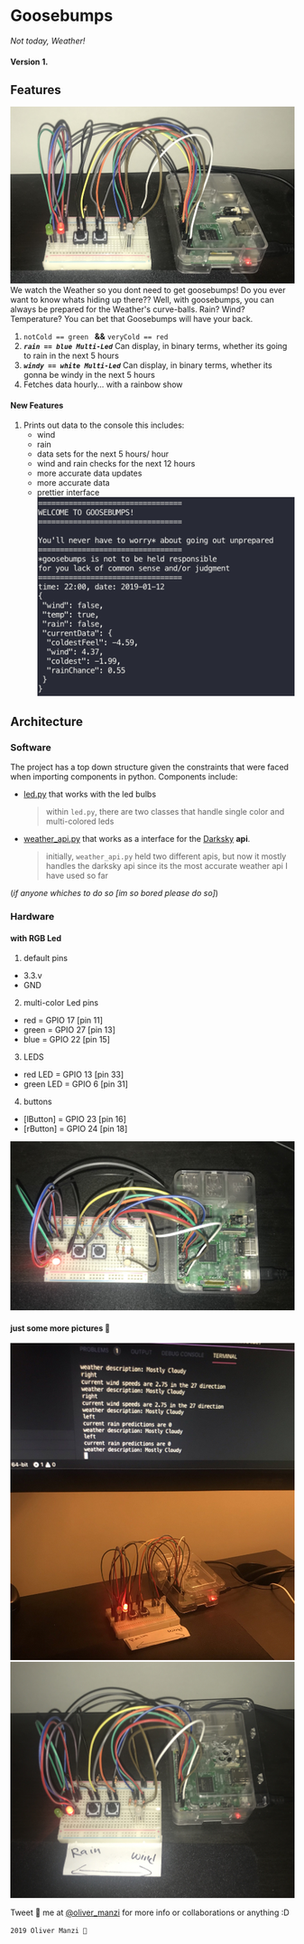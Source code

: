 # Goosebumps
_Not today, Weather!_
#### Version 1.
## Features
![alt text](./docs/main.jpg)
We watch the Weather so you dont need to get goosebumps!
Do you ever want to know whats hiding up there?? Well, with goosebumps, you can always be prepared for the Weather's curve-balls.
Rain? Wind? Temperature? You can bet that Goosebumps will have your back.

1. ```notCold == green ``` __&&__ ```veryCold == red``` 
2. ___```rain == blue Multi-Led```___ Can display, in binary terms, whether its going to rain in the next 5 hours 
3. ___```windy == white Multi-Led```___ Can display, in binary terms, whether its gonna be windy in the next 5 hours 
4. Fetches data hourly... with a rainbow show 

#### New Features
1. Prints out data to the console
    this includes:
    - wind
    - rain 
    - data sets for the next 5 hours/ hour
    - wind and rain checks for the next 12 hours
    - more accurate data updates
    - more accurate data 
    - prettier interface
![alt text](./docs/goosebump-interface.png)


## Architecture
### Software
The project has a top down structure given the constraints that were faced when importing components in python.
Components include:
- [led.py](./src/components/led.py) that works with the led bulbs
    >within ```led.py```, there are two classes that handle single color and multi-colored leds
- [weather_api.py](./src/components/weather_api.py) that works as a interface for the [Darksky](https://darksky.net/poweredby/) __api__.
    >initially, ```weather_api.py``` held two different apis, but now it mostly handles the darksky api since its the most accurate weather api I have used so far

(_if anyone whiches to do so [im so bored please do so]_)

### Hardware
#### with RGB Led
1. default pins
- 3.3.v
- GND

2. multi-color Led pins
- red = GPIO 17 [pin 11]
- green = GPIO 27 [pin 13]
- blue = GPIO 22 [pin 15]

3. LEDS
- red LED = GPIO 13 [pin 33]
- green LED = GPIO 6 [pin 31]

4. buttons
- [lButton] = GPIO 23 [pin 16]
- [rButton] = GPIO 24 [pin 18]

![alt text](./docs/overview.jpg)

#### just some more pictures 📸
![alt text](./docs/interface.jpg)
![alt text](./docs/options.jpg)

Tweet 🦉 me at [@oliver_manzi](https://twitter.com/oliver_manzi) for more info or collaborations or anything :D

```2019 Oliver Manzi 🤠```